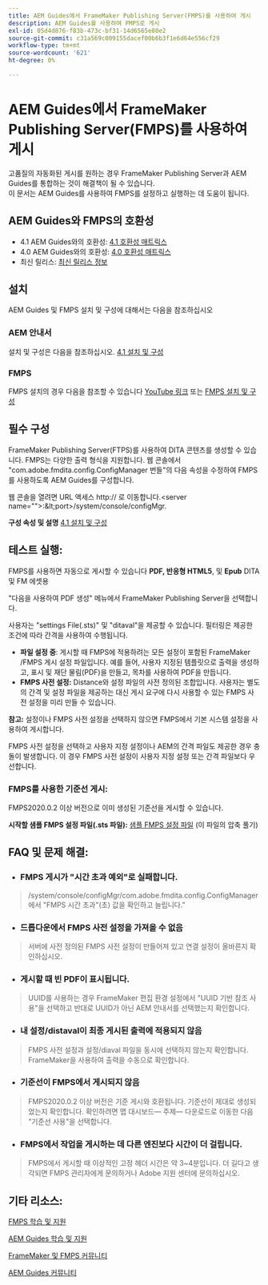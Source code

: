 ```yaml
---
title: AEM Guides에서 FrameMaker Publishing Server(FMPS)를 사용하여 게시
description: AEM Guides를 사용하여 FMPS로 게시
exl-id: 05d4d876-f83b-473c-bf31-14d6565e80e2
source-git-commit: c31a569c009155dacef00b6b3f1e6d64e556cf29
workflow-type: tm+mt
source-wordcount: '621'
ht-degree: 0%

---
```


# AEM Guides에서 FrameMaker Publishing Server(FMPS)를 사용하여 게시

고품질의 자동화된 게시를 원하는 경우 FrameMaker Publishing Server과 AEM Guides를 통합하는 것이 해결책이 될 수 있습니다.\
이 문서는 AEM Guides를 사용하여 FMPS를 설정하고 실행하는 데 도움이 됩니다.

## AEM Guides와 FMPS의 호환성

- 4.1 AEM Guides와의 호환성: [4.1 호환성 매트릭스](/help/product-guide/release-info/release-notes-4.1.md#compatibility-matrix)
- 4.0 AEM Guides와의 호환성: [4.0 호환성 매트릭스](https://helpx.adobe.com/xml-documentation-for-experience-manager/release-note/release-notes-xml-documentation-solution-4-0.html/#Compatibility%20matrix)
- 최신 릴리스: [최신 릴리스 정보](/help/product-guide/release-info/latest-release-info.md)

## 설치

AEM Guides 및 FMPS 설치 및 구성에 대해서는 다음을 참조하십시오

### AEM 안내서

설치 및 구성은 다음을 참조하십시오. [4.1 설치 및 구성](https://helpx.adobe.com/content/dam/help/en/xml-documentation-solution/4-1-2/Adobe-Experience-Manager-Guides_Installation-Configuration-Guide_EN.pdf)

### FMPS

FMPS 설치의 경우 다음을 참조할 수 있습니다 [YouTube 링크](https://www.youtube.com/watch?v=2deelyM5VA8&amp;t) 또는 [FMPS 설치 및 구성](https://help.adobe.com/en_US/framemaker/server/index.html#t=fmps-user-guide%2Finstall_config_fmps.html%23install_config_fmps&amp;rhtocid=_2)

## 필수 구성

FrameMaker Publishing Server(FTPS)를 사용하여 DITA 콘텐츠를 생성할 수 있습니다. FMPS는 다양한 출력 형식을 지원합니다. 웹 콘솔에서 &quot;com.adobe.fmdita.config.ConfigManager 번들&quot;의 다음 속성을 수정하여 FMPS를 사용하도록 AEM Guides를 구성합니다.

웹 콘솔을 열려면 URL 액세스 http:// 로 이동합니다.&lt;server name=&quot;&quot;>:\&lt;port>/system/console/configMgr.

**구성 속성 및 설명** [4.1 설치 및 구성](https://helpx.adobe.com/content/dam/help/en/xml-documentation-solution/4-1-2/Adobe-Experience-Manager-Guides_Installation-Configuration-Guide_EN.pdf#page=89)

## 테스트 실행:

FMPS를 사용하면 자동으로 게시할 수 있습니다 **PDF, 반응형 HTML5**, 및 **Epub** DITA 및 FM 에셋용

&quot;다음을 사용하여 PDF 생성&quot; 메뉴에서 FrameMaker Publishing Server을 선택합니다.

사용자는 &quot;settings File(.sts)&quot; 및 &quot;ditaval&quot;을 제공할 수 있습니다. 필터링은 제공한 조건에 따라 간격을 사용하여 수행됩니다.

- **파일 설정 중**: 게시할 때 FMPS에 적용하려는 모든 설정이 포함된 FrameMaker /FMPS 게시 설정 파일입니다. 예를 들어, 사용자 지정된 템플릿으로 출력을 생성하고, 표시 및 재단 물림(PDF)을 만들고, 목차를 사용하여 PDF을 만듭니다.
- **FMPS 사전 설정:** Distance와 설정 파일의 사전 정의된 조합입니다. 사용자는 별도의 간격 및 설정 파일을 제공하는 대신 게시 요구에 다시 사용할 수 있는 FMPS 사전 설정을 미리 만들 수 있습니다.

**참고:** 설정이나 FMPS 사전 설정을 선택하지 않으면 FMPS에서 기본 시스템 설정을 사용하여 게시합니다.

FMPS 사전 설정을 선택하고 사용자 지정 설정이나 AEM의 간격 파일도 제공한 경우 충돌이 발생합니다. 이 경우 FMPS 사전 설정이 사용자 지정 설정 또는 간격 파일보다 우선합니다.

### FMPS를 사용한 기준선 게시:

FMPS2020.0.2 이상 버전으로 이미 생성된 기준선을 게시할 수 있습니다.

**시작할 샘플 FMPS 설정 파일(.sts 파일):** [샘플 FMPS 설정 파일](https://acrobat.adobe.com/link/track?uri=urn:aaid:scds:US:ef750752-7a7e-4e51-923e-6b7d9861ed54) (이 파일의 압축 풀기)

## FAQ 및 문제 해결:

- ### FMPS 게시가 &quot;시간 초과 예외&quot;로 실패합니다.

>/system/console/configMgr/com.adobe.fmdita.config.ConfigManager에서 &quot;FMPS 시간 초과&quot;(초) 값을 확인하고 늘립니다.&quot;

- ### 드롭다운에서 FMPS 사전 설정을 가져올 수 없음

>서버에 사전 정의된 FMPS 사전 설정이 만들어져 있고 연결 설정이 올바른지 확인하십시오.

- ### 게시할 때 빈 PDF이 표시됩니다.

>UUID를 사용하는 경우 FrameMaker 편집 환경 설정에서 &quot;UUID 기반 참조 사용&quot;을 선택하고 반대로 UUID가 아닌 AEM 안내서를 선택했는지 확인합니다.

- ### 내 설정/distaval이 최종 게시된 출력에 적용되지 않음

>FMPS 사전 설정과 설정/diaval 파일을 동시에 선택하지 않는지 확인합니다. FrameMaker을 사용하여 출력을 수동으로 확인합니다.

- ### 기준선이 FMPS에서 게시되지 않음

>FMPS2020.0.2 이상 버전은 기준 게시와 호환됩니다.
>기준선이 제대로 생성되었는지 확인합니다. 확인하려면 맵 대시보드— 주제— 다운로드로 이동한 다음 &quot;기준선 사용&quot;을 선택합니다.
- ### FMPS에서 작업을 게시하는 데 다른 엔진보다 시간이 더 걸립니다.

>FMPS에서 게시할 때 이상적인 고정 헤더 시간은 약 3~4분입니다. 더 길다고 생각되면 FMPS 관리자에게 문의하거나 Adobe 지원 센터에 문의하십시오.

## 기타 리소스:

[FMPS 학습 및 지원](https://helpx.adobe.com/support/framemaker-publishing-server.html)

[AEM Guides 학습 및 지원](https://helpx.adobe.com/in/support/xml-documentation-for-experience-manager.html)

[FrameMaker 및 FMPS 커뮤니티](https://community.adobe.com/t5/framemaker/ct-p/ct-framemaker?page=1&amp;sort=latest_replies&amp;lang=all&amp;tabid=all)

[AEM Guides 커뮤니티](https://experienceleaguecommunities.adobe.com/t5/experience-manager-guides/ct-p/aem-xml-documentation)
